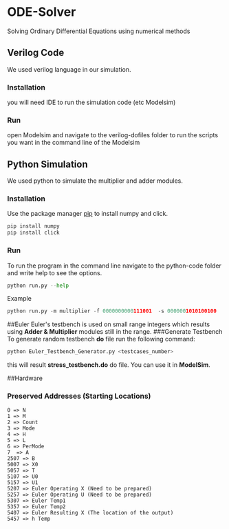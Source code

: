 # ODE-Solver
Solving Ordinary Differential Equations using numerical methods 

## Verilog Code
We used verilog language in our simulation.
### Installation
you will need IDE to run the simulation code (etc Modelsim)
### Run
open Modelsim and navigate to the verilog-dofiles folder to run the scripts you want in the command line of the Modelsim


## Python Simulation
We used python to simulate the multiplier and adder modules.
### Installation
Use the package manager [pip](https://pip.pypa.io/en/stable/) to install numpy and click.

```bash
pip install numpy
pip install click
```
### Run
To run the program in the command line navigate to the python-code folder and write help to see the options.
```python
python run.py --help 
```
Example
```python
python run.py -m multiplier -f 0000000000111001  -s 0000001010100100
```
##Euler
Euler's testbench is used on small range integers which results using <B>Adder & Multiplier</B> modules still in the range.
###Generate Testbench
To generate random testbench <B>do</B> file run the following command:
```python
python Euler_Testbench_Generator.py <testcases_number>
```
this will result <B>stress_testbench.do</B> do file. You can use it in <B>ModelSim</B>.

##Hardware
### Preserved Addresses (Starting Locations)
```
0 => N
1 => M
2 => Count
3 => Mode
4 => H
5 => L
6 => PerMode
7  => A
2507 => B
5007 => X0
5057 => T
5107 => U0
5157 => U1
5207 => Euler Operating X (Need to be prepared)
5257 => Euler Operating U (Need to be prepared)
5307 => Euler Temp1
5357 => Euler Temp2
5407 => Euler Resulting X (The location of the output)
5457 => h Temp
```